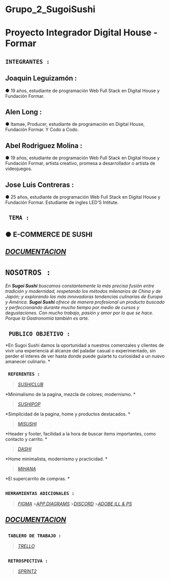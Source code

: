 # Grupo_2_SugoiSushi 
# Proyecto Integrador Digital House - Formar
###
## **`INTEGRANTES :`**

 ## Joaquin Leguizamón : 
 
● 19 años, estudiante de programación Web Full Stack en Digital House y Fundación Formar. 
 ## Alen Long : 
 
●  Itamae, Producer, estudiante de programación en Digital House, Fundación Formar. Y Codo a Codo.
## Abel Rodriguez Molina : 

● 19 años, estudiante de programación Web Full Stack en Digital House y Fundación Formar, artista creativo, promesa a desarrollador o artista de videojuegos.
## Jose Luis Contreras : 

● 25 años, estudiante de programación Web Full Stack en Digital House y Fundación Formar. Estudiante de ingles LED'S Intitute.
##

## **` TEMA :`** 
## ● E-COMMERCE DE SUSHI 

## [*DOCUMENTACION*](https://github.com/AlenLong/Grupo_2_SugoiSushi/tree/master/Documentacion%20de%20Proyecto "Enlace")

# **` NOSOTROS : `**
*En **Sugoi Sushi** buscamos constantemente la más precisa fusión entre tradición y modernidad, respetando los métodos milenarios de China y de Japón; y explorando las más innovadoras tendencias culinarias de Europa y América. 
**Sugoi Sushi** ofrece de manera profesional un producto buscado y perfeccionando durante mucho tiempo por medio de cursos y degustaciones. Con mucho trabajo, pasión y amor por lo que se hace. Porque la Gastronomía también es arte.* 

## **` PUBLICO OBJETIVO :`**
*En Sugoi Sushi damos la oportunidad a nuestros comenzales y clientes de vivir una experiencia al alcanze del paladar casual o experimentado, sin perder el interes de ver hasta donde puede guiarte tu curiosidad a un nuevo amanecer culinario.  *

### **` REFERENTES :`**
>[*SUSHICLUB*](https://www.sushiclub.com.ar/ "Enlace") 

*Minimalismo de la pagina, mezcla de colores; modernismo. *

>[*SUSHIPOP*](https://www.sushipop.com.ar/?gclid=Cj0KCQjwqPGUBhDwARIsANNwjV4lqV-pqup8fRmYocFXhLLIdgOZjg65Npt0P7wFWfqiAwlqnTJxNN8aAkYGEALw_wcB "Enlace") 

*Simplicidad de la pagina, home y productos destacados. *

>[*MISUSHI*](https://www.misushipunta.com/ "Enlace") 

*Header y footer, facilidad a la hora de buscar items importantes, como contacto y carrito. *

>[*DASHI*](http://www.dashi.com.ar/ "Enlace") 

*Home minimalista, modernismo y practicidad. *

>[*MIHANA*](https://pedidos.masdelivery.com/mihana-sushi?utm_source=ENLACE&utm_medium=DESDE&utm_campaign=WEB "Enlace") 

*El supercarrito de compras. *
##

##
### **`HERRAMIENTAS ADICIONALES :`**
>[*FIGMA*](https://www.figma.com/ "Enlace") >[*APP.DIAGRAMS*](https://app.diagrams.net/ "Enlace") >[*DISCORD*](https://discord.com/ "Enlace") >[*ADOBE ILL & PS*](https://www.adobe.com/ "Enlace")
## 

##
## [*DOCUMENTACION*](https://github.com/AlenLong/Grupo_2_SugoiSushi/tree/master/Documentacion%20de%20Proyecto "Enlace")

##
### **` TABLERO DE TRABAJO :`**
>[*TRELLO*](https://trello.com/b/CgjlIcHH/grupo2sugoisushi "Enlace")
##

### **` RETROSPECTIVA :`**
>[*SPRINT2*](https://github.com/AlenLong/Grupo_2_SugoiSushi/blob/master/Documentacion%20de%20Proyecto/retroSprint2.md "Enlace")
##
